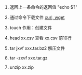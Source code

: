 1. 返回上一条命令的返回值
"echo $?"

2. 通过命令下载文件
[curl, wget](https://www.cnblogs.com/wyaokai/p/11947379.html)

3. touch 
   作用：创建文件

4. head xx.csv
   查看 xx.csv 前10行

5. tar jxvf xxx.tar.bz2 解压文件
6. tar -zxvf xxx.tar.gz
7. unzip xx.zip